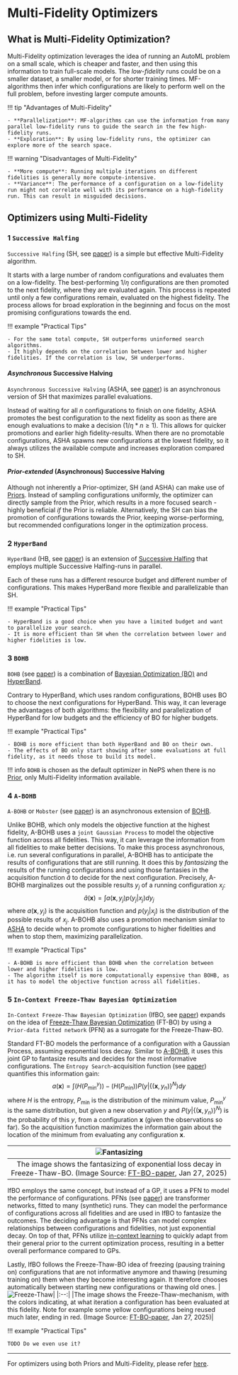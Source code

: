 # Multi-Fidelity Optimizers

## What is Multi-Fidelity Optimization?

Multi-Fidelity optimization leverages the idea of running an AutoML problem on a small scale, which is cheaper and faster, and then using this information to train full-scale models. The _low-fidelity_ runs could be on a smaller dataset, a smaller model, or for shorter training times. MF-algorithms then infer which configurations are likely to perform well on the full problem, before investing larger compute amounts.

!!! tip "Advantages of Multi-Fidelity"

    - **Parallelization**: MF-algorithms can use the information from many parallel low-fidelity runs to guide the search in the few high-fidelity runs.
    - **Exploration**: By using low-fidelity runs, the optimizer can explore more of the search space.

!!! warning "Disadvantages of Multi-Fidelity"

    - **More compute**: Running multiple iterations on different fidelities is generally more compute-intensive.
    - **Variance**: The performance of a configuration on a low-fidelity run might not correlate well with its performance on a high-fidelity run. This can result in misguided decisions.

## Optimizers using Multi-Fidelity

### 1 `Successive Halfing`

`Successive Halfing` (SH, see [paper](https://proceedings.mlr.press/v51/jamieson16.pdf)) is a simple but effective Multi-Fidelity algorithm.

It starts with a large number of random configurations and evaluates them on a low-fidelity. The best-performing $1/\eta$ configurations are then promoted to the next fidelity, where they are evaluated again. This process is repeated until only a few configurations remain, evaluated on the highest fidelity.
The process allows for broad exploration in the beginning and focus on the most promising configurations towards the end.

!!! example "Practical Tips"

    - For the same total compute, SH outperforms uninformed search algorithms.
    - It highly depends on the correlation between lower and higher fidelities. If the correlation is low, SH underperforms.

#### _Asynchronous_ Successive Halving

`Asynchronous Successive Halving` (ASHA, see [paper](https://arxiv.org/pdf/1810.05934)) is an asynchronous version of SH that maximizes parallel evaluations.

Instead of waiting for all $n$ configurations to finish on one fidelity, ASHA promotes the best configuration to the next fidelity as soon as there are enough evaluations to make a decision ($1/\eta*n\geq 1$). This allows for quicker promotions and earlier high fidelity-results. When there are no promotable configurations, ASHA spawns new configurations at the lowest fidelity, so it always utilizes the available compute and increases exploration compared to SH.

#### _Prior-extended_ (Asynchronous) Successive Halving

Although not inherently a Prior-optimizer, SH (and ASHA) can make use of [Priors](../search_algorithms/prior.md). Instead of sampling configurations uniformly, the optimizer can directly sample from the Prior, which results in a more focused search - highly beneficial _if_ the Prior is reliable. Alternatively, the SH can bias the promotion of configurations towards the Prior, keeping worse-performing, but recommended configurations longer in the optimization process.

### 2 `HyperBand`

`HyperBand` (HB, see [paper](https://arxiv.org/pdf/1603.06560)) is an extension of [Successive Halfing](../search_algorithms/multifidelity.md#1-successive-halfing) that employs multiple Successive Halfing-runs in parallel.

Each of these runs has a different resource budget and different number of configurations. This makes HyperBand more flexible and parallelizable than SH.

!!! example "Practical Tips"

    - HyperBand is a good choice when you have a limited budget and want to parallelize your search.
    - It is more efficient than SH when the correlation between lower and higher fidelities is low.

### 3 `BOHB`

`BOHB` (see [paper](https://arxiv.org/pdf/1807.01774)) is a combination of [Bayesian Optimization (BO)](../search_algorithms/bayesian_optimization.md) and [HyperBand](../search_algorithms/multifidelity.md#2-hyperband).

Contrary to HyperBand, which uses random configurations, BOHB uses BO to choose the next configurations for HyperBand. This way, it can leverage the advantages of both algorithms: the flexibility and parallelization of HyperBand for low budgets and the efficiency of BO for higher budgets.

!!! example "Practical Tips"

    - BOHB is more efficient than both HyperBand and BO on their own.
    - The effects of BO only start showing after some evaluations at full fidelity, as it needs those to build its model.

!!! info
    ``BOHB`` is chosen as the default optimizer in NePS when there is no [Prior](../search_algorithms/prior.md), only Multi-Fidelity information available.

### 4 `A-BOHB`

`A-BOHB` or `Mobster` (see [paper](https://arxiv.org/pdf/2204.11051)) is an asynchronous extension of [BOHB](../search_algorithms/multifidelity.md#3-bohb).

Unlike BOHB, which only models the objective function at the highest fidelity, A-BOHB uses a ``joint Gaussian Process`` to model the objective function across all fidelities. This way, it can leverage the information from all fidelities to make better decisions.
To make this process asynchronous, i.e. run several configurations in parallel, A-BOHB has to anticipate the results of configurations that are still running. It does this by _fantasizing_ the results of the running configurations and using those fantasies in the acquisition function $\hat{a}$ to decide for the next configuration. Precisely, A-BOHB marginalizes out the possible results $y_j$ of a running configuration $x_j$:
$$
\hat{a}(\boldsymbol{x}) = \int a(\boldsymbol{x}, y_j)p(y_j|x_j) dy_j
$$
where $a(\boldsymbol{x}, y_j)$ is the acquisition function and $p(y_j|x_j)$ is the distribution of the possible results of $x_j$.
A-BOHB also uses a promotion mechanism similar to [ASHA](../search_algorithms/multifidelity.md#asynchronous-successive-halving) to decide when to promote configurations to higher fidelities and when to stop them, maximizing parallelization.

!!! example "Practical Tips"

    - A-BOHB is more efficient than BOHB when the correlation between lower and higher fidelities is low.
    - The algorithm itself is more computationally expensive than BOHB, as it has to model the objective function across all fidelities.

### 5 `In-Context Freeze-Thaw Bayesian Optimization`

`In-Context Freeze-Thaw Bayesian Optimization` (IfBO, see [paper](https://arxiv.org/pdf/2204.11051)) expands on the idea of [Freeze-Thaw Bayesian Optimization](https://arxiv.org/pdf/1406.3896) (FT-BO) by using a `Prior-data fitted network` (PFN) as a surrogate for the Freeze-Thaw-BO.

Standard FT-BO models the performance of a configuration with a Gaussian Process, assuming exponential loss decay. Similar to [A-BOHB](../search_algorithms/multifidelity.md#4-a-bohb), it uses this joint GP to fantasize results and decides for the most informative configurations. The ```Entropy Search```-acquisition function (see [paper](https://jmlr.csail.mit.edu/papers/volume13/hennig12a/hennig12a.pdf)) quantifies this information gain:
$$
a(\boldsymbol{x}) = \int\left(H\left(P^y_{\min}\right)\right) - \left(H\left(P_{\min}\right)\right)P(y|\{(\boldsymbol{x},y_n)\}^N)dy
$$
where $H$ is the entropy, $P_{\min}$ is the distribution of the minimum value, $P^y_{\min}$ is the same distribution, but given a new observation $y$ and $P(y|\{(\boldsymbol{x},y_n)\}^N)$ is the probability of this $y$, from a configuration $\boldsymbol{x}$ (given the observations so far). So the acquisition function maximizes the information gain about the location of the minimum from evaluating any configuration $\boldsymbol{x}$.

|![Fantasizing](../../doc_images/optimizers/freeze_thaw_fantasizing.png)|
|:--:|
|The image shows the fantasizing of exponential loss decay in Freeze-Thaw-BO. (Image Source: [FT-BO-paper](https://arxiv.org/pdf/1406.3896), Jan 27, 2025)|

IfBO employs the same concept, but instead of a GP, it uses a PFN to model the performance of configurations. PFNs (see [paper](https://arxiv.org/pdf/2112.10510)) are transformer networks, fitted to many (synthetic) runs. They can model the performance of configurations across all fidelities and are used in IfBO to fantasize the outcomes. The deciding advantage is that PFNs can model complex relationships between configurations and fidelities, not just exponential decay. On top of that, PFNs utilize [in-context learning](https://arxiv.org/pdf/2112.10510) to quickly adapt from their general prior to the current optimization process, resulting in a better overall performance compared to GPs.

Lastly, IfBO follows the Freeze-Thaw-BO idea of freezing (pausing training on) configurations that are not informative anymore and thawing (resuming training on) them when they become interesting again. It therefore chooses automatically between starting new configurations or thawing old ones.
|![Freeze-Thaw](../../doc_images/optimizers/freeze_thawing.png)|
|:--:|
|The image shows the Freeze-Thaw-mechanism, with the colors indicating, at what iteration a configuration has been evaluated at this fidelity. Note for example some yellow configurations being reused much later, ending in red. (Image Source: [FT-BO-paper](https://arxiv.org/pdf/1406.3896), Jan 27, 2025)|

!!! example "Practical Tips"

    TODO Do we even use it?
___

For optimizers using both Priors and Multi-Fidelity, please refer [here](multifidelity_prior.md).
